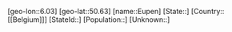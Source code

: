 ﻿---
location: [50.63,6.03]
type: City
tags:
- geo/City


SpocWebEntityId: 30093
isDeleted: false
confidential: public

---
[geo-lon::6.03]
[geo-lat::50.63]
[name::Eupen]
[State::]
[Country::[[Belgium]]]
[StateId::]
[Population::]
[Unknown::]

